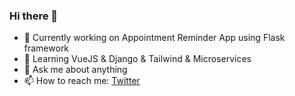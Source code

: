 ### Hi there 👋

- 🔭 Currently working on Appointment Reminder App using Flask framework
- 🌱 Learning VueJS & Django & Tailwind & Microservices
- 💬 Ask me about anything
- 📫 How to reach me: [Twitter](https://twitter.com/imadzguy)
